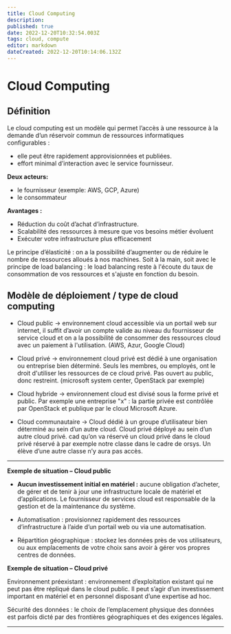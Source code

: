 ```yaml
---
title: Cloud Computing
description: 
published: true
date: 2022-12-20T10:32:54.003Z
tags: cloud, compute
editor: markdown
dateCreated: 2022-12-20T10:14:06.132Z
---
```


# Cloud Computing
## Définition

Le cloud computing est un modèle qui permet l’accès à une ressource à la demande d’un réservoir commun de ressources informatiques configurables : 

- elle peut être rapidement approvisionnées et publiées.
- effort minimal d’interaction avec le service fournisseur.

**Deux acteurs:**
- le fournisseur (exemple: AWS, GCP, Azure)
- le consommateur

**Avantages :**

- Réduction du coût d’achat d’infrastructure.
- Scalabilité des ressources à mesure que vos besoins métier évoluent
- Exécuter votre infrastructure plus efficacement

Le principe d’élasticité : on a la possibilité d’augmenter ou de réduire le nombre de ressources alloués à nos machines. 
Soit à la main, soit avec le principe de load balancing : le load balancing reste à l'écoute du taux de consommation de vos ressources et s'ajuste en fonction du besoin.


## Modèle de déploiement / type de cloud computing

- Cloud public → environnement cloud accessible via un portail web sur internet, il suffit d’avoir un compte valide au niveau du fournisseur de service cloud et on a la possibilité de consommer des ressources cloud avec un paiement à l'utilisation. (AWS, Azur, Google Cloud)

- Cloud privé → environnement cloud privé est dédié à une organisation ou entreprise bien déterminé. Seuls les membres, ou employés, ont le droit d'utiliser les ressources de ce cloud privé. Pas ouvert au public, donc restreint. (microsoft system center, OpenStack par exemple)

- Cloud hybride → environnement cloud est divisé sous la forme privé et public. Par exemple une entreprise "x" : la partie privée est contrôlée par OpenStack et publique par le cloud Microsoft Azure. 

- Cloud communautaire → Cloud dédié à un groupe d’utilisateur bien déterminé au sein d’un autre cloud. Cloud privé déployé au sein d’un autre cloud privé. cad qu’on va réservé un cloud privé dans le cloud privé réservé à par exemple notre classe dans le cadre de orsys. Un élève d’une autre classe n’y aura pas accès. 

---

**Exemple de situation – Cloud public**

- **Aucun investissement initial en matériel :** aucune obligation d’acheter, de gérer et de tenir à jour une infrastructure locale de matériel et d’applications.
Le fournisseur de services cloud est responsable de la gestion et de la maintenance du système.

- Automatisation : provisionnez rapidement des ressources d’infrastructure à l’aide d’un portail web ou via une automatisation.

- Répartition géographique : stockez les données près de vos utilisateurs, ou aux emplacements de votre choix sans avoir à gérer vos propres centres de données.

**Exemple de situation – Cloud privé**

Environnement préexistant : environnement d’exploitation existant qui ne peut pas être répliqué dans le cloud public. Il peut s’agir d’un investissement important en matériel et en personnel disposant d’une expertise ad hoc.

Sécurité des données : le choix de l’emplacement physique des données est parfois dicté par des frontières géographiques et des exigences légales.


---









